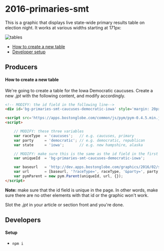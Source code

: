 # 2016-primaries-smt

This is a graphic that displays live state-wide primary results table on election night. It works at various widths starting at 171px:

![tables](https://cloud.githubusercontent.com/assets/370976/12398677/26b21142-bde3-11e5-81db-211142430e65.png)

- [How to create a new table](#how-to-create-a-new-table)
- [Developer setup](#setup)

## Producers

#### How to create a new table

We're going to create a table for the Iowa Democratic caucuses. Create a new *.jpt* with the following content, and modify accordingly.

```html
<!-- MODIFY: the id field in the following line-->
<div id='bg-primaries-smt-caucuses-democratic-iowa' style='margin: 20px 0;'></div>

<script src='https://apps.bostonglobe.com/common/js/pym/pym-0.4.5.min.js'></script>
<script>

	// MODIFY: these three variables
	var raceType  = 'caucuses';   // e.g. caucuses, primary
	var party     = 'democratic'; // e.g. democratic, republican
	var state     = 'iowa';       // e.g. new hampshire, alaska

	// MODIFY: make sure this is the same as the id field in the first line
	var uniqueId  = 'bg-primaries-smt-caucuses-democratic-iowa';

	var baseurl   = 'http://dev.apps.bostonglobe.com/graphics/2016/02/state-results-small-table';
	var url       = [baseurl, '?raceType=', raceType, '&party=', party, '&state=', state].join('');
	var pymParent = new pym.Parent(uniqueId, url, {});
</script>
```

**Note:** make sure that the id field is unique in the page. In other words, make sure there are no other elements with that id or the graphic won't work.

Slot the *.jpt* in your article or section front and you're done.

## Developers

#### Setup

- `npm i`

